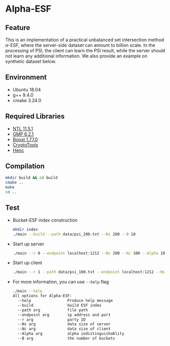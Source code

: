# Alpha-ESF

## Feature

This is an implementation of a practical unbalanced set intersection method $\alpha$-ESF, where the server-side dataset can amount to billion scale. In the processing of PSI, the client can learn the PSI result, while the server should not learn any additional information. We also provide an example on synthetic dataset below.

## Environment

* Ubuntu 18.04
* g++ 9.4.0
* cmake 3.24.0

## Required Libraries

* [NTL 11.5.1](https://libntl.org/)
* [GMP 6.2.1](https://gmplib.org/)
* [Boost 1.77.0](https://www.boost.org/users/history/version_1_77_0.html)
* [CryptoTools](https://github.com/ladnir/cryptoTools)
* [Henc](thirdparty/henc/README.en.md)

## Compilation

```bash
mkdir build && cd build
cmake ..
make
cd ..
```

## Test

* Bucket-ESF index construction

  ```bash
  mkdir index
  ./main --build --path data/psi_200.txt --Ns 200 --B 10 
  ```

* Start up server

  ```bash
  ./main --r 0 --endpoint localhost:1212 --Ns 200 --Nc 100 --Alpha 10 --B 10
  ```

* Start up client

  ```bash
  ./main --r 1 --path data/psi_100.txt --endpoint localhost:1212 --Ns 200 --Nc 100 --Alpha 10 --B 10
  ```

* For more information, you can use `--help` flag

  ```bash
  ./main --help
  All options for Alpha-ESF:
    --help                Produce help message
    --build               build ESF index
    --path arg            file path
    --endpoint arg        ip address and port
    --r arg               party ID
    --Ns arg              data size of server
    --Nc arg              data size of client
    --Alpha arg           alpha indistinguishablity
    --B arg               the number of buckets
  ```
